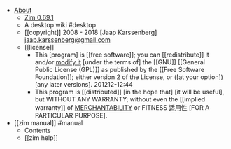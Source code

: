 - [About]([[about]])
    - [Zim 0.69.1](http://www.zim-wiki.org)
    - A desktop wiki #desktop
    - [[copyright]] 2008 - 2018 [Jaap Karssenberg] <jaap.karssenberg@gmail.com>
    - [[license]]
        - This [program] is [[free software]]; you can [[redistribute]] it and/or [modify it](((MfxRvSJxU))) [under the terms of] the [[GNU]] [[General Public License (GPL)]] as published by the [[Free Software Foundation]]; either version 2 of the License, or ([at your option]) [any later versions].
201212-12:44
        - This program is [[distributed]] [in the hope that] [it will be useful], but WITHOUT ANY WARRANTY; without even the [[implied warranty]] of [MERCHANTABILITY]([[merchantability]]) or FITNESS 适用性 [FOR A PARTICULAR PURPOSE].
- [[zim manual]] #manual
    - Contents
    - [[zim help]] 
